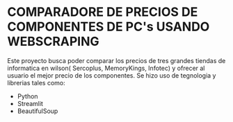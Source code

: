 # COMPARADORE DE PRECIOS DE COMPONENTES DE PC's USANDO WEBSCRAPING

Este proyecto busca poder comparar los precios de tres grandes tiendas de informatica en wilson( Sercoplus, MemoryKings, Infotec) y ofrecer al usuario el mejor precio de los componentes.
Se hizo uso de tegnologia y librerias tales como:
- Python
- Streamlit
- BeautifulSoup
